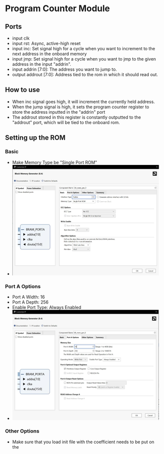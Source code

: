 # Program Counter Module
## Ports 
- input clk
- input rst: Async, active-high reset
- input inc: Set signal high for a cycle when you want to increment to the next address in the onboard memory
- input jmp: Set signal high for a cycle when you want to jmp to the given address in the input "addrin".
- input addrin [7:0]: The address you want to jump to.
- output addrout [7:0]: Address tied to the rom in which it should read out.
## How to use
- When inc signal goes high, it will increment the currently held address. 
- When the jump signal is high, it sets the program counter register to store the address inputted in the "addrin" port
- The addrout stored in this register is constantly outputted to the "addrout" port, which will be tied to the onboard rom.
## Setting up the ROM
### Basic
- Make Memory Type be "Single Port ROM"
- ![image](../img/ROM_inst_1.jpg)
### Port A Options
- Port A Width: 16
- Port A Depth: 256
- Enable Port Type: Always Enabled
- ![image](../img/ROM_inst_2.jpg)
### Other Options
- Make sure that you load init file with the coefficient needs to be put on the 